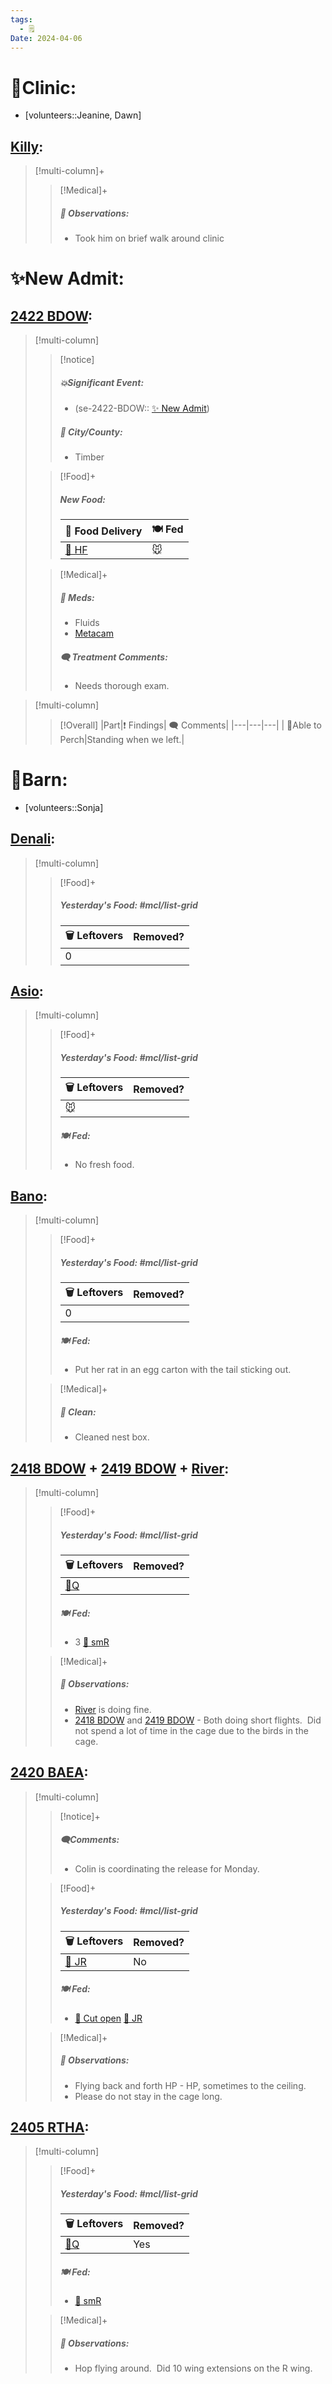 ```yaml
---
tags:
  - 🗒️
Date: 2024-04-06
---
```


# 🏥Clinic:
- [volunteers::Jeanine, Dawn]

## [Killy](../RARE%20Birds/Ed%20Birds/Killy.md):
> [!multi-column]+
>
>> [!Medical]+
>> ##### 🔭 Observations:
>> - Took him on brief walk around clinic

# ✨New Admit:

## [2422 BDOW](../RARE%20Birds/2422%20BDOW.md):
> [!multi-column]
>
>> [!notice]
>> ##### 💥Significant Event:
>> - (se-2422-BDOW:: [✨ New Admit](../Admin/Codes/New%20Admit.md))
>>
>> ##### 🌆 City/County:
>> - Timber
>>
>
>> [!Food]+
>> ##### New Food:
>> |🚚 Food Delivery| 🍽️ Fed|
>> |---|---|
>>|[🫱 HF](../Admin/Codes/Handfed.md)|🐭
>
>> [!Medical]+
>> ##### 💊 Meds:
>> - Fluids
>> - [Metacam](../Admin/Codes/Medication/Metacam.md)
>>
>> ##### 🗨️ Treatment Comments:
>> - Needs thorough exam.
>

> [!multi-column]
>
>> [!Overall]
>>|Part|❗ Findings| 🗨️ Comments|
>>|---|---|---|
>>| 🧍Able to Perch|Standing when we left.|

# 🏡Barn:
- [volunteers::Sonja]

## [Denali](../RARE%20Birds/Ed%20Birds/Denali.md):
> [!multi-column]
>
>> [!Food]+
>> ##### Yesterday's Food: #mcl/list-grid
>> |🗑️ Leftovers| Removed?
>> |---|---|
>>|0|

## [Asio](../RARE%20Birds/Ed%20Birds/Asio.md):
> [!multi-column]
>
>> [!Food]+
>> ##### Yesterday's Food: #mcl/list-grid
>> |🗑️ Leftovers| Removed?
>> |---|---|
>>|🐭|
>>
>> ##### 🍽️ Fed:
>> - No fresh food.

## [Bano](../RARE%20Birds/Ed%20Birds/Bano.md):
> [!multi-column]
>
>> [!Food]+
>> ##### Yesterday's Food: #mcl/list-grid
>> |🗑️ Leftovers| Removed?
>> |---|---|
>>|0|
>>
>> ##### 🍽️ Fed:
>> - Put her rat in an egg carton with the tail sticking out.
>
>> [!Medical]+
>>##### 🫧 Clean:
>>- Cleaned nest box.

## [2418 BDOW](../RARE%20Birds/2418%20BDOW.md) + [2419 BDOW](../RARE%20Birds/2419%20BDOW.md) + [River](../RARE%20Birds/Ed%20Birds/River.md):
> [!multi-column]
>
>> [!Food]+
>> ##### Yesterday's Food: #mcl/list-grid
>> |🗑️ Leftovers| Removed?
>> |---|---|
>>|[🐥Q](../Admin/Codes/Food/Quail.md)|
>>
>> ##### 🍽️ Fed:
>> - 3 [🐀 smR](../Admin/Codes/Food/Small%20Rat.md)
>
>> [!Medical]+
>> ##### 🔭 Observations:
>> - [River](../RARE%20Birds/Ed%20Birds/River.md) is doing fine.
>> - [2418 BDOW](../RARE%20Birds/2418%20BDOW.md) and [2419 BDOW](../RARE%20Birds/2419%20BDOW.md) - Both doing short flights.  Did not spend a lot of time in the cage due to the birds in the cage.

## [2420 BAEA](../RARE%20Birds/2420%20BAEA.md):
> [!multi-column]
>
>> [!notice]+
>> ##### 🗨️Comments:
>> - Colin is coordinating the release for Monday.
>
>> [!Food]+
>> ##### Yesterday's Food: #mcl/list-grid
>> |🗑️ Leftovers| Removed?
>> |---|---|
>>|[🐀 JR](../Admin/Codes/Food/Jumbo%20Rat.md)|No
>>
>> ##### 🍽️ Fed:
>> - [🔪 Cut open](../Admin/Codes/Cut%20open.md) [🐀 JR](../Admin/Codes/Food/Jumbo%20Rat.md)
>
>> [!Medical]+
>> ##### 🔭 Observations:
>> - Flying back and forth HP - HP, sometimes to the ceiling.
>> - Please do not stay in the cage long.

## [2405 RTHA](../RARE%20Birds/2405%20RTHA.md):
> [!multi-column]
>
>> [!Food]+
>> ##### Yesterday's Food: #mcl/list-grid
>> |🗑️ Leftovers| Removed?
>> |---|---|
>>|[🐥Q](../Admin/Codes/Food/Quail.md)|Yes
>>
>> ##### 🍽️ Fed:
>> - [🐀 smR](../Admin/Codes/Food/Small%20Rat.md)
>
>> [!Medical]+
>> ##### 🔭 Observations:
>> - Hop flying around.  Did 10 wing extensions on the R wing. 

